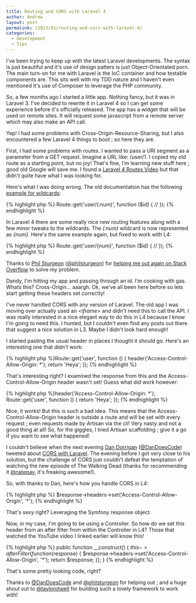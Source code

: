 ```yaml
---
title: Routing and CORS with Laravel 4
author: Andrew
layout: post
permalink: /2013/01/routing-and-cors-with-laravel-4/
categories:
  - Development
  - Tips
---
```




I've been trying to keep up with the latest Laravel developments. The syntax is just beautiful and it's use of design patters is just Object-Orientated porn. The main turn-on for me with Laravel is the IoC container and how testable components are. This sits well with my TDD nature and I haven't even mentioned it's use of Composer to leverage the PHP community.

So, a few months ago I started a little app. Nothing fancy, but it was in Laravel 3. I've decided to rewrite it in Laravel 4 so I can get some experience before it's officially released. The app has a widget that will be used on remote sites. It will request some javascript from a remote server which may also make an API call.

Yep! I had some problems with Cross-Origin-Resource-Sharing, but I also encountered a few Laravel 4 things to boot ; so here they are.

First, I had some problems with routes. I wanted to pass a URI segment as a parameter from a GET request. Imagine a URL like: /user/1. I copied my old route as a starting point, but no joy! That's fine, I'm learning new stuff here ; good old Google will save me. I found a <a title="Laravel 4 Routes" href="http://net.tutsplus.com/tutorials/php/what-to-expect-from-laravel-4/" target="_blank">Laravel 4 Routes Video</a> but that didn't quite have what I was looking for.

Here's what I was doing wrong. The old documentation has the following <a title="Laravel 3 Wildcards" href="http://laravel.com/docs/routing#wildcards" target="_blank">example for wildcards</a>:

{% highlight php %}
Route::get('user/(:num)', function ($id) {
    //
});
{% endhighlight %}

In Laravel 4 there are some really nice new routing features along with a few minor tweaks to the wildcards. The *(:num)* wildcard is now represented as *{num}*. Here's the same example again, but fixed to work with L4:

{% highlight php %}
Route::get('user/{num}', function ($id) {
    //
});
{% endhighlight %}

Thanks to <a title="Phil Sturgeon" href="http://philsturgeon.co.uk/" target="_blank">Phil Sturgeon</a> (<a title="Phil Sturgeon" href="https://twitter.com/philsturgeon" target="_blank">@philsturgeon</a>) for <a title="Help with Laravel 4 Routes" href="http://stackoverflow.com/questions/14195652/cant-pass-uri-segment" target="_blank">helping me out again on Stack Overflow</a> to solve my problem.

Dandy, I'm hitting my app and passing through an id. I'm cooking with gas. Whats this? Cross-Origin… aaargh. Ok, we've all been here before so lets start getting these headers set correctly!

I've never handled CORS with any version of Laravel. The old app I was moving over actually used an *&lt;iframe&gt;* and didn't need this to call the API. I was really interested in a nice elegant way to do this in L4 because I know I'm going to need this. I hunted, but I couldn't even find any posts out there that suggest a nice solution in L3. Maybe I didn't look hard enough!

I started pasting the usual header in places I thought it should go. Here's an interesting one that didn't work:

{% highlight php %}Route::get('user', function () {
    header('Access-Control-Allow-Origin: *');
    return 'Heya';
});
{% endhighlight %}

That's interesting right? I examined the response from this and the Access-Control-Allow-Origin header wasn't set! Guess what did work however:

{% highlight php %}header('Access-Control-Allow-Origin: *');
Route::get('user', function () {
    return 'Heya';
});
{% endhighlight %}

Nice, it works! But this is such a bad idea. This means that the Access-Control-Allow-Origin header is outside a route and will be set with every request ; even requests made by Artisan via the cli! Very nasty and not a good thing at all! So, for the giggles, I tried Artisan scaffolding ; give it a go if you want to see what happened!

I couldn't believe when the next evening <a title="Dan Horrigan, DanDoesCode" href="http://dandoescode.com/" target="_blank">Dan Dorrigan</a> (<a title="Dan Horrigan" href="https://twitter.com/DanDoesCode" target="_blank">@DanDoesCode</a>) tweeted about <a title="Laravel 4 CORS Tweet" href="https://twitter.com/DanDoesCode/status/288385113442623489" target="_blank">CORS with Laravel</a>. The evening before I got very close to his solution, but the challenge of CORS just couldn't defeat the temptation of watching the new episode of The Walking Dead (thanks for recommending it <a title="Nathan Payne" href="https://twitter.com/natepay" target="_blank">@natepay</a>, it's freaking awesome!).

So, with thanks to Dan, here's how you handle CORS in L4:

{% highlight php %}
$response->headers->set('Access-Control-Allow-Origin', '*');
{% endhighlight %}

That's sexy right? Leveraging the Symfony response object.

Now, in my case, I'm going to be using a Controller. So how do we set this header from an after filter from within the Controller in L4? Those that watched the YouTube video I linked earlier will know this!

{% highlight php %}
public function __construct()
{
    $this->afterFilter(function ($response) {
        $response->headers->set('Access-Control-Allow-Origin', '*');
        return $response;
    });
}
{% endhighlight %}

That's some pretty looking code, right?

Thanks to <a title="Dan Horrigan" href="https://twitter.com/DanDoesCode" target="_blank">@DanDoesCode</a> and <a title="Phil Sturgeon" href="https://twitter.com/philsturgeon" target="_blank">@philsturgeon</a> for helping out ; and a huge shout out to <a title="Taylor Otwell" href="https://twitter.com/taylorotwell" target="_blank">@taylorotwell</a> for building such a lovely framework to work with!
